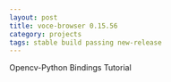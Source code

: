 ```yaml
---
layout: post
title: voce-browser 0.15.56
category: projects
tags: stable build passing new-release
---
```


Opencv-Python Bindings Tutorial
